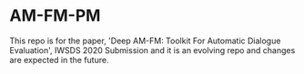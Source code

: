 # AM-FM-PM

This repo is for the paper, 'Deep AM-FM: Toolkit For Automatic Dialogue Evaluation', IWSDS 2020 Submission and it is an evolving repo and changes are expected in the future.
